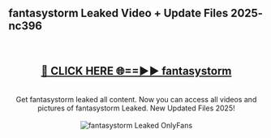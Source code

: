 <h2>fantasystorm Leaked Video + Update Files 2025- nc396</h2>
<br>
<div align="center">
<h2><a href="https://libra.edu.pl?fantasystorm" rel="nofollow">🔴 CLICK HERE 🌐==►► fantasystorm</a></h2>
<br>
Get fantasystorm leaked all content. Now you can access all videos and pictures of fantasystorm Leaked. New Updated Files 2025!
<br>
<br>
<a href="https://libra.edu.pl?fantasystorm" rel="nofollow" data-target="animated-image.originalLink"><img src="https://i.ibb.co.com/WyWwxjT/player-gif2.gif" alt="fantasystorm Leaked OnlyFans" style="max-width: 100%; display: inline-block;" data-target="animated-image.originalImage"></a>
</div>
<br>